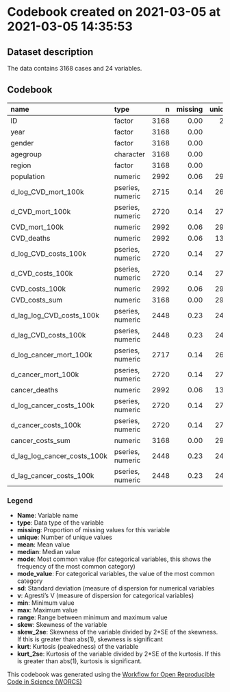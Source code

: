 Codebook created on 2021-03-05 at 2021-03-05 14:35:53
================

## Dataset description

The data contains 3168 cases and 24 variables.

## Codebook

| name                             | type             |    n | missing | unique |        mean |      median |        mode | mode\_value |          sd |    v |           min |          max |        range |   skew | skew\_2se |   kurt | kurt\_2se |
| :------------------------------- | :--------------- | ---: | ------: | -----: | ----------: | ----------: | ----------: | :---------- | ----------: | ---: | ------------: | -----------: | -----------: | -----: | --------: | -----: | --------: |
| ID                               | factor           | 3168 |    0.00 |    289 |             |             |       11.00 | 1           |             | 1.00 |               |              |              |        |           |        |           |
| year                             | factor           | 3168 |    0.00 |     12 |             |             |      288.00 | 2007        |             | 0.91 |               |              |              |        |           |        |           |
| gender                           | factor           | 3168 |    0.00 |      3 |             |             |     1584.00 | Female      |             | 0.50 |               |              |              |        |           |        |           |
| agegroup                         | character        | 3168 |    0.00 |     10 |             |             |      352.00 | 1           |             | 0.89 |               |              |              |        |           |        |           |
| region                           | factor           | 3168 |    0.00 |     17 |             |             |      198.00 | BB          |             | 0.94 |               |              |              |        |           |        |           |
| population                       | numeric          | 2992 |    0.06 |   2989 |   299277.27 |   174729.00 |   174729.00 |             |   322445.40 |      |       3857.00 |   1894856.00 |   1890999.00 |   1.93 |     21.61 |   3.76 |     20.98 |
| d\_log\_CVD\_mort\_100k          | pseries, numeric | 2715 |    0.14 |   2669 |             |      \-0.02 |      \-0.02 |             |             |      |         \-Inf |          Inf |          Inf |        |           |        |           |
| d\_CVD\_mort\_100k               | pseries, numeric | 2720 |    0.14 |   2717 |     \-33.67 |      \-0.84 |      \-0.84 |             |      190.07 |      |     \-1855.96 |      1693.17 |      3549.13 | \-2.95 |   \-31.38 |  29.78 |    158.67 |
| CVD\_mort\_100k                  | numeric          | 2992 |    0.06 |   2959 |     1464.66 |       61.47 |       61.47 |             |     3350.42 |      |          0.00 |     17966.56 |     17966.56 |   3.03 |     33.83 |   8.72 |     48.72 |
| CVD\_deaths                      | numeric          | 2992 |    0.06 |   1370 |     1221.23 |      163.50 |      163.50 |             |     2486.63 |      |          0.00 |     21046.00 |     21046.00 |   3.55 |     39.62 |  15.55 |     86.90 |
| d\_log\_CVD\_costs\_100k         | pseries, numeric | 2720 |    0.14 |   2721 |        0.03 |        0.02 |        0.02 |             |        0.12 |      |        \-1.08 |         0.84 |         1.93 |   0.00 |      0.04 |   9.90 |     52.74 |
| d\_CVD\_costs\_100k              | pseries, numeric | 2720 |    0.14 |   2721 |   638855.42 |   145215.13 |   145215.13 |             |  1738598.71 |      | \-10030069.86 |  16077707.64 |  26107777.50 |   2.04 |     21.76 |  12.73 |     67.80 |
| CVD\_costs\_100k                 | numeric          | 2992 |    0.06 |   2993 | 24993176.90 |  7704577.17 |  7704577.17 |             | 29698282.98 |      |     133638.09 | 116557235.16 | 116423597.07 |   1.05 |     11.76 | \-0.12 |    \-0.70 |
| CVD\_costs\_sum                  | numeric          | 3168 |    0.00 |   2993 | 42362951.43 | 12670074.06 | 12670074.06 |             | 73582002.35 |      |          0.00 | 644363674.27 | 644363674.27 |   3.45 |     39.65 |  15.57 |     89.53 |
| d\_lag\_log\_CVD\_costs\_100k    | pseries, numeric | 2448 |    0.23 |   2449 |        0.03 |        0.03 |        0.03 |             |        0.12 |      |        \-1.08 |         0.84 |         1.93 | \-0.04 |    \-0.44 |  10.24 |     51.75 |
| d\_lag\_CVD\_costs\_100k         | pseries, numeric | 2448 |    0.23 |   2449 |   674592.06 |   153719.94 |   153719.94 |             |  1760049.94 |      | \-10030069.86 |  16077707.64 |  26107777.50 |   1.97 |     19.91 |  12.19 |     61.61 |
| d\_log\_cancer\_mort\_100k       | pseries, numeric | 2717 |    0.14 |   2696 |             |      \-0.01 |      \-0.01 |             |             |      |         \-Inf |          Inf |          Inf |        |           |        |           |
| d\_cancer\_mort\_100k            | pseries, numeric | 2720 |    0.14 |   2719 |      \-3.30 |      \-0.57 |      \-0.57 |             |       54.04 |      |      \-453.81 |       534.80 |       988.61 |   0.01 |      0.06 |  17.64 |     93.97 |
| cancer\_deaths                   | numeric          | 2992 |    0.06 |   1351 |      823.52 |      260.00 |      260.00 |             |     1378.29 |      |          0.00 |     10343.00 |     10343.00 |   3.07 |     34.35 |  11.81 |     66.00 |
| d\_log\_cancer\_costs\_100k      | pseries, numeric | 2720 |    0.14 |   2716 |             |        0.02 |        0.02 |             |             |      |         \-Inf |          Inf |          Inf |        |           |        |           |
| d\_cancer\_costs\_100k           | pseries, numeric | 2720 |    0.14 |   2721 |   246281.78 |   102938.58 |   102938.58 |             |   899179.78 |      | \-10182282.45 |   9232821.16 |  19415103.61 |   0.73 |      7.82 |  17.29 |     92.14 |
| cancer\_costs\_sum               | numeric          | 3168 |    0.00 |   2989 | 23683879.31 |  9128360.78 |  9128360.78 |             | 37959505.14 |      |          0.00 | 305021959.40 | 305021959.40 |   3.23 |     37.07 |  13.39 |     76.99 |
| d\_lag\_log\_cancer\_costs\_100k | pseries, numeric | 2448 |    0.23 |   2445 |             |        0.02 |        0.02 |             |             |      |         \-Inf |          Inf |          Inf |        |           |        |           |
| d\_lag\_cancer\_costs\_100k      | pseries, numeric | 2448 |    0.23 |   2449 |   231552.02 |    97919.85 |    97919.85 |             |   888467.12 |      | \-10182282.45 |   8727949.37 |  18910231.82 |   0.34 |      3.43 |  15.82 |     79.98 |

### Legend

  - **Name**: Variable name
  - **type**: Data type of the variable
  - **missing**: Proportion of missing values for this variable
  - **unique**: Number of unique values
  - **mean**: Mean value
  - **median**: Median value
  - **mode**: Most common value (for categorical variables, this shows
    the frequency of the most common category)
  - **mode\_value**: For categorical variables, the value of the most
    common category
  - **sd**: Standard deviation (measure of dispersion for numerical
    variables
  - **v**: Agresti’s V (measure of dispersion for categorical variables)
  - **min**: Minimum value
  - **max**: Maximum value
  - **range**: Range between minimum and maximum value
  - **skew**: Skewness of the variable
  - **skew\_2se**: Skewness of the variable divided by 2\*SE of the
    skewness. If this is greater than abs(1), skewness is significant
  - **kurt**: Kurtosis (peakedness) of the variable
  - **kurt\_2se**: Kurtosis of the variable divided by 2\*SE of the
    kurtosis. If this is greater than abs(1), kurtosis is significant.

This codebook was generated using the [Workflow for Open Reproducible
Code in Science (WORCS)](https://osf.io/zcvbs/)
